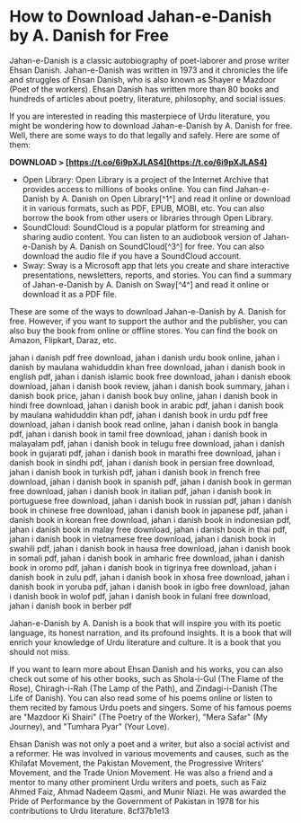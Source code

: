 # How to Download Jahan-e-Danish by A. Danish for Free
 
Jahan-e-Danish is a classic autobiography of poet-laborer and prose writer Ehsan Danish. Jahan-e-Danish was written in 1973 and it chronicles the life and struggles of Ehsan Danish, who is also known as Shayer e Mazdoor (Poet of the workers). Ehsan Danish has written more than 80 books and hundreds of articles about poetry, literature, philosophy, and social issues.
 
If you are interested in reading this masterpiece of Urdu literature, you might be wondering how to download Jahan-e-Danish by A. Danish for free. Well, there are some ways to do that legally and safely. Here are some of them:
 
**DOWNLOAD &gt; [https://t.co/6i9pXJLAS4](https://t.co/6i9pXJLAS4)**


 
- Open Library: Open Library is a project of the Internet Archive that provides access to millions of books online. You can find Jahan-e-Danish by A. Danish on Open Library[^1^] and read it online or download it in various formats, such as PDF, EPUB, MOBI, etc. You can also borrow the book from other users or libraries through Open Library.
- SoundCloud: SoundCloud is a popular platform for streaming and sharing audio content. You can listen to an audiobook version of Jahan-e-Danish by A. Danish on SoundCloud[^3^] for free. You can also download the audio file if you have a SoundCloud account.
- Sway: Sway is a Microsoft app that lets you create and share interactive presentations, newsletters, reports, and stories. You can find a summary of Jahan-e-Danish by A. Danish on Sway[^4^] and read it online or download it as a PDF file.

These are some of the ways to download Jahan-e-Danish by A. Danish for free. However, if you want to support the author and the publisher, you can also buy the book from online or offline stores. You can find the book on Amazon, Flipkart, Daraz, etc.
 
jahan i danish pdf free download,  jahan i danish urdu book online,  jahan i danish by maulana wahiduddin khan free download,  jahan i danish book in english pdf,  jahan i danish islamic book free download,  jahan i danish ebook download,  jahan i danish book review,  jahan i danish book summary,  jahan i danish book price,  jahan i danish book buy online,  jahan i danish book in hindi free download,  jahan i danish book in arabic pdf,  jahan i danish book by maulana wahiduddin khan pdf,  jahan i danish book in urdu pdf free download,  jahan i danish book read online,  jahan i danish book in bangla pdf,  jahan i danish book in tamil free download,  jahan i danish book in malayalam pdf,  jahan i danish book in telugu free download,  jahan i danish book in gujarati pdf,  jahan i danish book in marathi free download,  jahan i danish book in sindhi pdf,  jahan i danish book in persian free download,  jahan i danish book in turkish pdf,  jahan i danish book in french free download,  jahan i danish book in spanish pdf,  jahan i danish book in german free download,  jahan i danish book in italian pdf,  jahan i danish book in portuguese free download,  jahan i danish book in russian pdf,  jahan i danish book in chinese free download,  jahan i danish book in japanese pdf,  jahan i danish book in korean free download,  jahan i danish book in indonesian pdf,  jahan i danish book in malay free download,  jahan i danish book in thai pdf,  jahan i danish book in vietnamese free download,  jahan i danish book in swahili pdf,  jahan i danish book in hausa free download,  jahan i danish book in somali pdf,  jahan i danish book in amharic free download,  jahan i danish book in oromo pdf,  jahan i danish book in tigrinya free download,  jahan i danish book in zulu pdf,  jahan i danish book in xhosa free download,  jahan i danish book in yoruba pdf,  jahan i danish book in igbo free download,  jahan i danish book in wolof pdf,  jahan i danish book in fulani free download,  jahan i danish book in berber pdf
 
Jahan-e-Danish by A. Danish is a book that will inspire you with its poetic language, its honest narration, and its profound insights. It is a book that will enrich your knowledge of Urdu literature and culture. It is a book that you should not miss.
  
If you want to learn more about Ehsan Danish and his works, you can also check out some of his other books, such as Shola-i-Gul (The Flame of the Rose), Chiragh-i-Rah (The Lamp of the Path), and Zindagi-i-Danish (The Life of Danish). You can also read some of his poems online or listen to them recited by famous Urdu poets and singers. Some of his famous poems are "Mazdoor Ki Shairi" (The Poetry of the Worker), "Mera Safar" (My Journey), and "Tumhara Pyar" (Your Love).
  
Ehsan Danish was not only a poet and a writer, but also a social activist and a reformer. He was involved in various movements and causes, such as the Khilafat Movement, the Pakistan Movement, the Progressive Writers' Movement, and the Trade Union Movement. He was also a friend and a mentor to many other prominent Urdu writers and poets, such as Faiz Ahmed Faiz, Ahmad Nadeem Qasmi, and Munir Niazi. He was awarded the Pride of Performance by the Government of Pakistan in 1978 for his contributions to Urdu literature.
 8cf37b1e13
 
